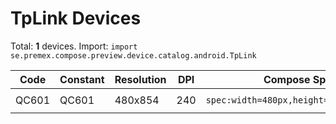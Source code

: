 # TpLink Devices

Total: **1** devices. Import: `import se.premex.compose.preview.device.catalog.android.TpLink`

| Code | Constant | Resolution | DPI | Compose Spec | Preview Usage |
|------|----------|------------|-----|-------------|---------------|
| QC601 | QC601 | 480x854 | 240 | `spec:width=480px,height=854px,dpi=240` | `@Preview(device = TpLink.QC601)` |

<!-- Generated automatically. Do not edit manually. -->
